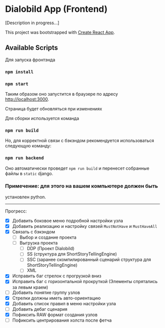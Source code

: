 # Dialobild App (Frontend)

[Description in progress...]

This project was bootstrapped with [Create React App](https://github.com/facebook/create-react-app).

## Available Scripts

Для запуска фронтэнда

### `npm install`
### `npm start`

Таким образом оно запустится в браузере
по адресу [http://localhost:3000](http://localhost:3000).

Страница будет обновляться при изменениях


Для сборки используется команда
### `npm run build`

Но, для корректной связи с бэкэндом рекомендуется использоваться 
следующую команду:
### `npm run backend`
Оно автоматически проведет `npm run build` и перенесет
собранные файлы в `static` django.

### Примечение: для этого на вашем компьютере должен быть
установлен python.


---

Прогресс:
- [X] Добавить боковое меню подробной настройки узла
- [X] Добавить реализацию и настройку связей `MustNotHave` и `MustHaveAll`
- [X] Связать с бэкэндом
  - [ ] Выбор и создание проекта
  - [ ] Выгрузка проекта
    - [ ] DDP (Проект Dialobild)
    - [ ] SS (структура для ShortStoryTellingEngine)
    - [ ] SSC (заранее скомпилированный сценарий структура для ShortStoryTellingEngine)
    - [ ] XML
- [X] Исправить баг стрелок с прогрузкой вниз
- [X] Исправить баг с горизонтальной прокруткой (Элементы спрятались за левым краем)
- [ ] Добавить понятие группу узлов
- [X] Стрелки должны иметь авто-ориентацию
- [X] Добавить список правил в меню настройки узла
- [ ] Добавить дебаг сценария
- [X] Пофиксить RAW формат создания узлов
- [ ] Пофиксить центрирования холста после фетча

